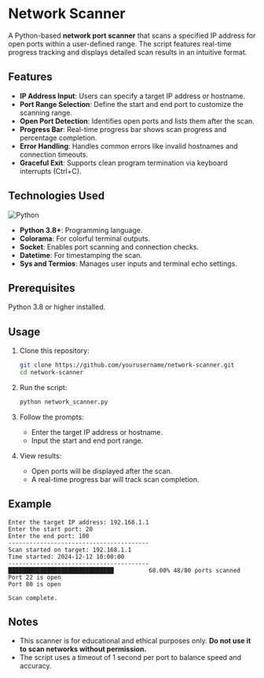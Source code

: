# Network Scanner

A Python-based **network port scanner** that scans a specified IP address for open ports within a user-defined range. The script features real-time progress tracking and displays detailed scan results in an intuitive format.

## Features

- **IP Address Input**: Users can specify a target IP address or hostname.
- **Port Range Selection**: Define the start and end port to customize the scanning range.
- **Open Port Detection**: Identifies open ports and lists them after the scan.
- **Progress Bar**: Real-time progress bar shows scan progress and percentage completion.
- **Error Handling**: Handles common errors like invalid hostnames and connection timeouts.
- **Graceful Exit**: Supports clean program termination via keyboard interrupts (Ctrl+C).

## Technologies Used

![Python](https://img.shields.io/badge/python-3.8+-blue?style=for-the-badge&logo=python&logoColor=white)

- **Python 3.8+**: Programming language.
- **Colorama**: For colorful terminal outputs.
- **Socket**: Enables port scanning and connection checks.
- **Datetime**: For timestamping the scan.
- **Sys and Termios**: Manages user inputs and terminal echo settings.

## Prerequisites

Python 3.8 or higher installed.

## Usage

1. Clone this repository:
   ```bash
   git clone https://github.com/yourusername/network-scanner.git
   cd network-scanner
   ```

2. Run the script:
   ```bash
   python network_scanner.py
   ```

3. Follow the prompts:
   - Enter the target IP address or hostname.
   - Input the start and end port range.

4. View results:
   - Open ports will be displayed after the scan.
   - A real-time progress bar will track scan completion.

## Example

```
Enter the target IP address: 192.168.1.1
Enter the start port: 20
Enter the end port: 100
----------------------------------------
Scan started on target: 192.168.1.1
Time started: 2024-12-12 10:00:00
----------------------------------------
██████████████████████████████          60.00% 48/80 ports scanned
Port 22 is open
Port 80 is open

Scan complete.
```

## Notes

- This scanner is for educational and ethical purposes only. **Do not use it to scan networks without permission.**
- The script uses a timeout of 1 second per port to balance speed and accuracy.
